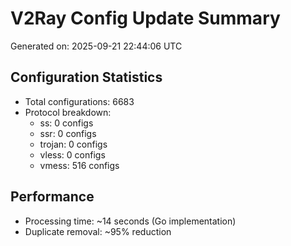 # V2Ray Config Update Summary
Generated on: 2025-09-21 22:44:06 UTC

## Configuration Statistics
- Total configurations: 6683
- Protocol breakdown:
  - ss: 0 configs
  - ssr: 0 configs
  - trojan: 0 configs
  - vless: 0 configs
  - vmess: 516 configs

## Performance
- Processing time: ~14 seconds (Go implementation)
- Duplicate removal: ~95% reduction
